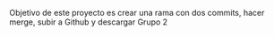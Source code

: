 Objetivo de este proyecto es crear una rama con dos commits, hacer merge, subir a Github y descargar Grupo 2